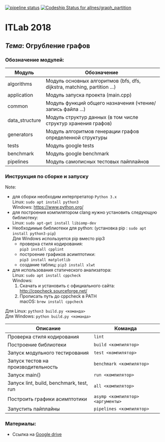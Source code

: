 [![pipeline status](https://gitlab.com/allnes/graph_partition/badges/master/pipeline.svg)](https://gitlab.com/allnes/graph_partition/commits/master)
[ ![Codeship Status for allnes/graph_partition](https://app.codeship.com/projects/b835dd10-d719-0136-841e-264e52b87e69/status?branch=master)](https://app.codeship.com/projects/317102)

# ITLab 2018
## <b><i>Тема</i></b>: Огрубление графов

### Обозначение модулей:

| **Модуль**     | **Обозначение**                                                          |
|----------------|--------------------------------------------------------------------------|
| algorithms     | Модуль основных алгоритмов (bfs, dfs, dijkstra, matching, partition ...) |
| application    | Модуль запуска проекта (main.cpp)                                        |
| common         | Модуль функций общего назначения (чтение/запись файла ...)               |
| data_structure | Модуль структур данных (в том числе структур хранения графов)            |
| generators     | Модуль алгоритмов генерации графов определенной структуры                |
| tests          | Модуль google tests                                                      |
| benchmark      | Модуль google benchmark                                                  |
| pipelines      | Модуль самописных тестовых пайплайнов                                    |

### Инструкция по сборке и запуску

Note:
- для сборки необходим интерпретатор `Python 3.x`  
  Linux: `sudo apt install python3`  
  Windows: https://www.python.org/  
- для построения компилятором clang нужно установить следующую библиотеку:  
  Linux: `sudo apt-get install libiomp-dev`  
- Необходимые библиотеки для python: (установка pip : `sudo apt install python3-pip`)  
  Для Windows используется pip вместо pip3  
  - проверка стиля кодирования:  
  `pip3 install cpplint`  
  - построение графиков асимптотики:  
  `pip3 install matplotlib`  
  - создание таблиц:
  `pip3 install xlwt`
- для использования статического анализатора:  
  Linux: `sudo apt install cppcheck`  
  Windows:  
  1) Скачать и установить с официального сайта: http://cppcheck.sourceforge.net/  
  2) Прописать путь до cppcheck в PATH  
  macOS: `brew install cppcheck`  

Для Linux:
`python3 build.py <команда>`  
Для Windows:
`python build.py <команда>`  


| Описание                                  | Команда                               |
|-------------------------------------------|---------------------------------------|
| Проверка стиля кодирования                | `lint`                                |
| Построение библиотеки                     | `build <компилятор>`                  |
| Запуск модульного тестирования            | `test <компилятор>`                   |
| Запуск тестов на производительность       | `benchmark <компилятор>`              |
| Запуск main()                             | `run <компилятор>`                    |
| Запуск lint, build, benchmark, test, run  | `all <компилятор>`                    |
| Построить графики асимптотики             | `asymp <компилятор> <аргументы>`      |
| Запустить пайплайны                       | `pipelines <компилятор>`              |

### Материалы:
* Ссылка на [Google drive](https://drive.google.com/drive/folders/1tVuATbCl1Kc5TMwlbntEZXAiG7QLDulV?usp=sharing)
